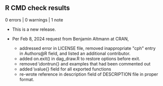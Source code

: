## R CMD check results

0 errors | 0 warnings | 1 note

* This is a new release.

* Per Feb 8, 2024 request from Benjamin Altmann at CRAN, 
    - addressed error in LICENSE file, removed inappropriate "cph" entry in Authors@R field, and listed an additional contributor.
    - added on.exit() in dag_draw.R to restore options before exit.
    - removed \dontrun{} and examples that had been commented out
    - added \value{} field for all exported functions
    - re-wrote reference in description field of DESCRIPTION file in proper format.
